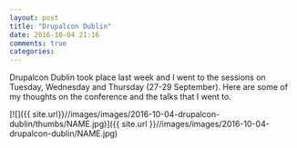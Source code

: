 ```yaml
---
layout: post
title: "Drupalcon Dublin"
date: 2016-10-04 21:16
comments: true
categories: 
---
```

Drupalcon Dublin took place last week and I went to the sessions on Tuesday,
Wednesday and Thursday (27-29 September). Here are some of my thoughts on the
conference and the talks that I went to.
 
[![]({{ site.url}}//images/images/2016-10-04-drupalcon-dublin/thumbs/NAME.jpg)]({{ site.url }}//images/images/2016-10-04-drupalcon-dublin/NAME.jpg)
